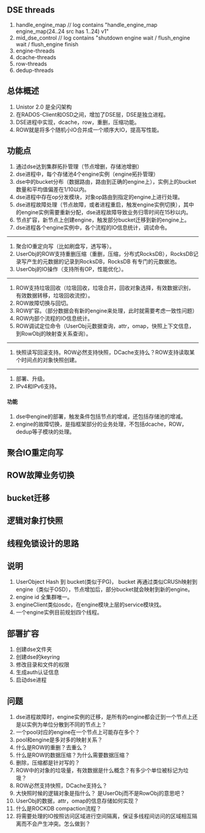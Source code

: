## DSE threads
1. handle_engine_map  // log contains "handle_engine_map engine_map(24..24 src has 1..24) v1"
2. mid_dse_control    // log contains "shutdown engine wait / flush_engine wait / flush_engine finish
3. engine-threads
4. dcache-threads
5. row-threads
6. dedup-threads


## 总体概述
1. Unistor 2.0 是全闪架构
1. 在RADOS-Client和OSD之间，增加了DSE层，DSE是独立进程。
1. DSE进程中实现，dcache，row，重删，压缩功能。
1. ROW就是将多个随机小IO合并成一个顺序大IO，提高写性能。

## 功能点
1. 通过dse达到集群拓扑管理（节点增删，存储池增删）
1. dse进程中，每个存储池4个engine实例（engine拓扑管理）
1. dse中的bucket分布（数据路由，路由到正确的engine上），实例上的bucket数量和平均值偏差在1/10以内。
1. dse进程中存在op分发模块，对象op路由到指定的engine上进行处理。
1. dse进程故障处理（节点故障，或者进程重启，触发engine实例切换），其中的engine实例需要重新分配，dse进程故障导致业务归零时间在15秒以内。
1. 节点扩容，新节点上创建engine，触发部分bucket迁移到新的engine上。
1. dse进程各个engine实例中，各个流程的IO信息统计，调试命令。
----
1. 聚合IO重定向写（比如刷盘写，透写等）。
1. UserObj的ROW支持重删压缩（重删，压缩，分布式RocksDB），RocksDB记录写产生的元数据的记录到RocksDB，RocksDB 有专门的元数据池。
1. UserObj的IO操作（支持所有OP，性能优化）。
----
1. ROW支持垃圾回收（垃圾回收，垃圾合并，回收对象选择，有效数据识别，有效数据转移，垃圾回收流控）。
1. ROW故障切换与回切。
1. ROW扩容。（部分数据会有新的engine来处理，此时就需要考虑一致性问题）
1. ROW内部个流程的IO信息统计。
1. ROW调试定位命令（UserObj元数据查询，attr，omap，快照上下文信息，到RowObj的映射查关系查询）。
----
1. 快照读写回滚支持。ROW必然支持快照，DCache支持么？ROW支持读取某个时间点的对象快照创建。
----
1. 部署、升级。
1. IPv4和IPv6支持。

#### 功能

1. dse中engine的部署，触发条件包括节点的增减，还包括存储池的增减。
1. engine的故障切换，是指框架部分的业务处理，不包括dcache，ROW，dedup等子模块的处理。

## 聚合IO重定向写
## ROW故障业务切换
## bucket迁移
## 逻辑对象打快照
## 线程免锁设计的思路
## 说明
 1. UserObject Hash 到 bucket(类似于PG)， bucket 再通过类似CRUSh映射到engine（类似于OSD），节点增加后，部分bucket就会映射到新的engine。
 1. engine id 全集群唯一。
 1. engineClient类似osdc，在engine模块上层的service模块找。
 1. 一个engine实例目前规划四个线程。
 
## 部署扩容
1. 创建dse文件夹
1. 创建dse的keyring
1. 修改目录和文件的权限
1. 生成auth认证信息
1. 启动dse进程

## 问题 
 1. dse进程故障时，engine实例的迁移，是所有的engine都会迁到一个节点上还是以实例为单位分散到不同的节点上？
 1. 一个pool对应的engine在一个节点上可能存在多个？
 1. pool和engine是多对多的映射关系？
 1. 什么是ROW的重删？去重么？
 1. 什么是ROW的数据压缩？为什么需要数据压缩？
 1. 删除，压缩都是针对写的？
 1. ROW中的对象的垃圾量，有效数据是什么概念？有多少个单位被标记为垃圾？
 1. ROW必然支持快照，DCache支持么？
 1. 大快照时候的逻辑对象是指什么？ 是UserObj而不是RowObj的意思吧？
 1. UserObj的数据，attr，omap的信息存储如何实现？
 1. 什么是ROCKDB compaction流程？
 1. 将需要处理的IO按照访问区域进行空间隔离，保证多线程间访问的区域相互隔离而不会产生冲突。怎么做到？
